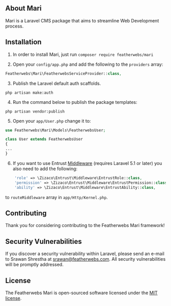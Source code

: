 ## About Mari

Mari is a Laravel CMS package that aims to streamline Web Development process.

## Installation

1) In order to install Mari, just run `composer require featherwebs/mari`

2) Open your `config/app.php` and add the following to the `providers` array:

```php
Featherwebs\Mari\FeatherwebsServiceProvider::class,
```

3) Publish the Laravel default auth scaffolds.

```shell
php artisan make:auth
```

4) Run the command below to publish the package templates:

```shell
php artisan vendor:publish
```

5) Open your `app/User.php` change it to:

```php
use Featherwebs\Mari\Models\FeatherwebsUser;

class User extends FeatherwebsUser
{
...
}
```

6)  If you want to use Entrust [Middleware](#middleware) (requires Laravel 5.1 or later) you also need to add the following:

```php
    'role' => \Zizaco\Entrust\Middleware\EntrustRole::class,
    'permission' => \Zizaco\Entrust\Middleware\EntrustPermission::class,
    'ability' => \Zizaco\Entrust\Middleware\EntrustAbility::class,
```

to `routeMiddleware` array in `app/Http/Kernel.php`.


## Contributing

Thank you for considering contributing to the Featherwebs Mari framework!

## Security Vulnerabilities

If you discover a security vulnerability within Laravel, please send an e-mail to Srawan Shrestha at srawan@featherwebs.com. All security vulnerabilities will be promptly addressed.

## License

The Featherwebs Mari is open-sourced software licensed under the [MIT license](http://opensource.org/licenses/MIT).
